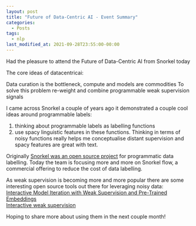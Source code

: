 ```yaml
---
layout: post
title: "Future of Data-Centric AI - Event Summary"
categories:
  - Posts
tags:
  - nlp
last_modified_at: 2021-09-28T23:55:00-00:00
---
```





Had the pleasure to attend the Future of Data-Centric AI from Snorkel today 

The core ideas of datacentricai:

Data curation is the bottleneck, compute and models are commodities To solve this problem re-weight and combine programmable weak supervision signals

I came across Snorkel a couple of years ago it demonstrated a couple cool ideas around programmable labels:
1. thinking about programmable labels as labelling functions
2. use spacy linguistic features in these functions.
Thinking in terms of noisy functions really helps me conceptualise distant supervision and spacy features are great with text.

Originally [Snorkel was an open source project](https://github.com/snorkel-team/snorkel) for programmatic data labelling.
Today the team is focusing more and more on Snorkel flow, a commercial offering to reduce the cost of data labelling.

As weak supervision is becoming more and more popular there are some interesting open source tools out there for leveraging noisy data:  
[Interactive Model Iteration with Weak Supervision and Pre-Trained Embeddings](https://github.com/HazyResearch/epoxy)  
[Interactive weak supervision](https://github.com/benbo/interactive-weak-supervision)

Hoping to share more about using them in the next couple month!